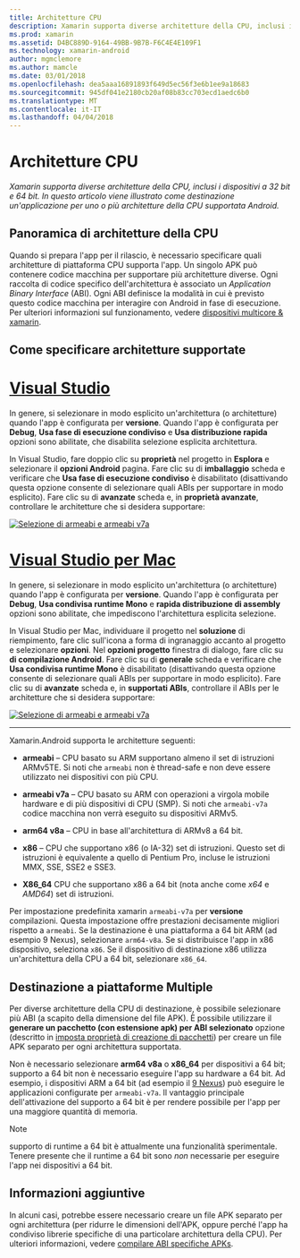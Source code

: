 ```yaml
---
title: Architetture CPU
description: Xamarin supporta diverse architetture della CPU, inclusi i dispositivi a 32 bit e 64 bit. In questo articolo viene illustrato come destinazione un'applicazione per uno o più architetture della CPU supportata Android.
ms.prod: xamarin
ms.assetid: D4BC889D-9164-49BB-9B7B-F6C4E4E109F1
ms.technology: xamarin-android
author: mgmclemore
ms.author: mamcle
ms.date: 03/01/2018
ms.openlocfilehash: dea5aaa16891893f649d5ec56f3e6b1ee9a18683
ms.sourcegitcommit: 945df041e2180cb20af08b83cc703ecd1aedc6b0
ms.translationtype: MT
ms.contentlocale: it-IT
ms.lasthandoff: 04/04/2018
---
```

# <a name="cpu-architectures"></a>Architetture CPU

_Xamarin supporta diverse architetture della CPU, inclusi i dispositivi a 32 bit e 64 bit. In questo articolo viene illustrato come destinazione un'applicazione per uno o più architetture della CPU supportata Android._

## <a name="cpu-architectures-overview"></a>Panoramica di architetture della CPU

Quando si prepara l'app per il rilascio, è necessario specificare quali architetture di piattaforma CPU supporta l'app. Un singolo APK può contenere codice macchina per supportare più architetture diverse. Ogni raccolta di codice specifico dell'architettura è associato un *Application Binary Interface* (ABI). Ogni ABI definisce la modalità in cui è previsto questo codice macchina per interagire con Android in fase di esecuzione.
Per ulteriori informazioni sul funzionamento, vedere [dispositivi multicore &amp; xamarin](~/android/deploy-test/multicore-devices.md).


## <a name="how-to-specify-supported-architectures"></a>Come specificare architetture supportate

# <a name="visual-studiotabvswin"></a>[Visual Studio](#tab/vswin)

In genere, si selezionare in modo esplicito un'architettura (o architetture) quando l'app è configurata per **versione**. Quando l'app è configurata per **Debug**, **Usa fase di esecuzione condiviso** e **Usa distribuzione rapida** opzioni sono abilitate, che disabilita selezione esplicita architettura.

In Visual Studio, fare doppio clic su **proprietà** nel progetto in **Esplora** e selezionare il **opzioni Android** pagina. Fare clic su di **imballaggio** scheda e verificare che **Usa fase di esecuzione condiviso** è disabilitato (disattivando questa opzione consente di selezionare quali ABIs per supportare in modo esplicito). Fare clic su di **avanzate** scheda e, in **proprietà avanzate**, controllare le architetture che si desidera supportare:

[![Selezione di armeabi e armeabi v7a](cpu-architectures-images/vs/01-abi-selections-sml.png)](cpu-architectures-images/vs/01-abi-selections.png#lightbox)

# <a name="visual-studio-for-mactabvsmac"></a>[Visual Studio per Mac](#tab/vsmac)

In genere, si selezionare in modo esplicito un'architettura (o architetture) quando l'app è configurata per **versione**. Quando l'app è configurata per **Debug**, **Usa condivisa runtime Mono** e **rapida distribuzione di assembly** opzioni sono abilitate, che impediscono l'architettura esplicita selezione.

In Visual Studio per Mac, individuare il progetto nel **soluzione** di riempimento, fare clic sull'icona a forma di ingranaggio accanto al progetto e selezionare **opzioni**. Nel **opzioni progetto** finestra di dialogo, fare clic su **di compilazione Android**. Fare clic su di **generale** scheda e verificare che **Usa condivisa runtime Mono** è disabilitato (disattivando questa opzione consente di selezionare quali ABIs per supportare in modo esplicito). Fare clic su di **avanzate** scheda e, in **supportati ABIs**, controllare il ABIs per le architetture che si desidera supportare:

[![Selezione di armeabi e armeabi v7a](cpu-architectures-images/xs/01-abi-selections-sml.png)](cpu-architectures-images/xs/01-abi-selections.png#lightbox)

-----


Xamarin.Android supporta le architetture seguenti:

-   **armeabi** &ndash; CPU basato su ARM supportano almeno il set di istruzioni ARMv5TE. Si noti che `armeabi` non è thread-safe e non deve essere utilizzato nei dispositivi con più CPU.

-   **armeabi v7a** &ndash; CPU basato su ARM con operazioni a virgola mobile hardware e di più dispositivi di CPU (SMP). Si noti che `armeabi-v7a` codice macchina non verrà eseguito su dispositivi ARMv5.

-   **arm64 v8a** &ndash; CPU in base all'architettura di ARMv8 a 64 bit.

-   **x86** &ndash; CPU che supportano x86 (o IA-32) set di istruzioni. Questo set di istruzioni è equivalente a quello di Pentium Pro, incluse le istruzioni MMX, SSE, SSE2 e SSE3.

-   **X86_64** CPU che supportano x86 a 64 bit (nota anche come *x64* e *AMD64*) set di istruzioni.

Per impostazione predefinita xamarin `armeabi-v7a` per **versione** compilazioni. Questa impostazione offre prestazioni decisamente migliori rispetto a `armeabi`. Se la destinazione è una piattaforma a 64 bit ARM (ad esempio 9 Nexus), selezionare `arm64-v8a`. Se si distribuisce l'app in x86 dispositivo, seleziona `x86`. Se il dispositivo di destinazione x86 utilizza un'architettura della CPU a 64 bit, selezionare `x86_64`.

## <a name="targeting-multiple-platforms"></a>Destinazione a piattaforme Multiple

Per diverse architetture della CPU di destinazione, è possibile selezionare più ABI (a scapito della dimensione del file APK). È possibile utilizzare il **generare un pacchetto (con estensione apk) per ABI selezionato** opzione (descritto in [imposta proprietà di creazione di pacchetti](~/android/deploy-test/release-prep/index.md#Set_Packaging_Properties)) per creare un file APK separato per ogni architettura supportata.

Non è necessario selezionare **arm64 v8a** o **x86_64** per dispositivi a 64 bit; supporto a 64 bit non è necessario eseguire l'app su hardware a 64 bit. Ad esempio, i dispositivi ARM a 64 bit (ad esempio il [9 Nexus](http://www.google.com/nexus/9/)) può eseguire le applicazioni configurate per `armeabi-v7a`. Il vantaggio principale dell'attivazione del supporto a 64 bit è per rendere possibile per l'app per una maggiore quantità di memoria.

> [!NOTE]
> supporto di runtime a 64 bit è attualmente una funzionalità sperimentale. Tenere presente che il runtime a 64 bit sono *non* necessarie per eseguire l'app nei dispositivi a 64 bit. 

## <a name="additional-information"></a>Informazioni aggiuntive

In alcuni casi, potrebbe essere necessario creare un file APK separato per ogni architettura (per ridurre le dimensioni dell'APK, oppure perché l'app ha condiviso librerie specifiche di una particolare architettura della CPU).
Per ulteriori informazioni, vedere [compilare ABI specifiche APKs](~/android/deploy-test/building-apps/abi-specific-apks.md).

